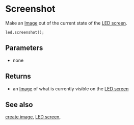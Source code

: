 # Screenshot

Make an [Image](/makecode-blockeditor/reference/images/image) out of the current state of the [LED screen](/device/screen).

```sig
led.screenshot();
```

## Parameters

* none

## Returns

* an [Image](/makecode-blockeditor/reference/images/image) of what is currently visible on the [LED screen](/device/screen)

## See also

[create image](/makecode-blockeditor/reference/images/create-image), [LED screen](/device/screen),

